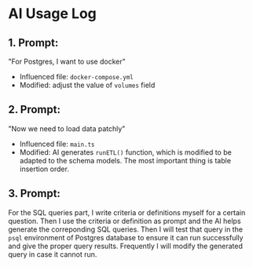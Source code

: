 # AI Usage Log

## 1. Prompt: 
"For Postgres, I want to use docker"

- Influenced file: `docker-compose.yml`
- Modified: adjust the value of `volumes` field  

## 2. Prompt: 
"Now we need to load data patchly"

- Influenced file: `main.ts`
- Modified: AI generates `runETL()` function, which is modified to be adapted to the schema models. The most important thing is table insertion order. 
 
## 3. Prompt:
  For the SQL queries part, I write criteria or definitions myself for a certain question. Then I use the criteria or definition as prompt and the AI helps generate the correponding SQL queries. Then I will test that query in the `psql` environment of Postgres database to ensure it can run successfully and give the proper query results.  Frequently I will modify the generated query in case it cannot run.